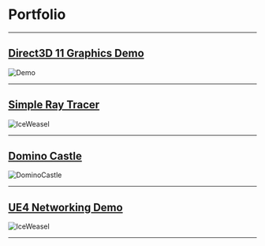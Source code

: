 # Portfolio
---


## [Direct3D 11 Graphics Demo](\pages\demo) 

![Demo](\images\demo1.png)

---

## [Simple Ray Tracer](\pages\raytracer) 

![IceWeasel](\images\rt2.png)

---

## [Domino Castle](\pages\dominocastle) 

![DominoCastle](\images\dc6.png)

---

## [UE4 Networking Demo](\pages\iceweasel) 
![IceWeasel](\images\iceweasel.png)

---
